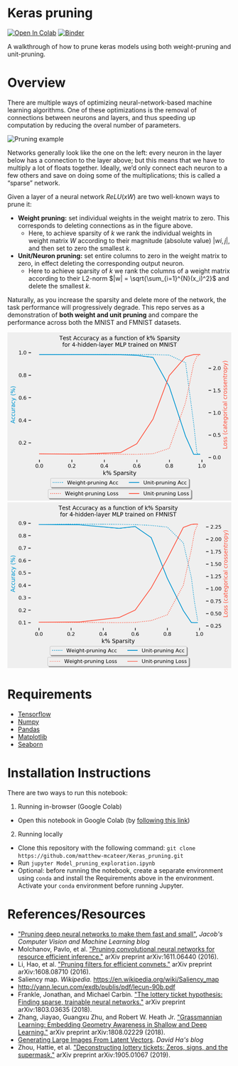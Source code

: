 # Keras pruning

[![Open In Colab](https://colab.research.google.com/assets/colab-badge.svg)](https://colab.research.google.com/github/matthew-mcateer/Keras_pruning/blob/master/Model_pruning_exploration.ipynb)
[![Binder](https://mybinder.org/badge_logo.svg)](https://mybinder.org/v2/gh/matthew-mcateer/Keras_pruning/master?urlpath=Model_pruning_exploration.ipynb)

A walkthrough of how to prune keras models using both weight-pruning and unit-pruning.

# Overview

There are multiple ways of optimizing neural-network-based machine learning algorithms. One of these optimizations is the removal of connections between neurons and layers, and thus speeding up computation by reducing the overal number of parameters.

<img src="https://miro.medium.com/max/1400/0*iNI8Oc80Eunm8NgI" alt="Pruning example" width="500">

Networks generally look like the one on the left: every neuron in the layer below has a connection to the layer above; but this means that we have to multiply a lot of floats together. Ideally, we’d only connect each neuron to a few others and save on doing some of the multiplications; this is called a “sparse” network.

Given a layer of a neural network $ReLU(xW)$ are two well-known ways to prune it:
- **Weight pruning:** set individual weights in the weight matrix to zero. This corresponds to deleting connections as in the figure above.
    - Here, to achieve sparsity of $k%$ we rank the individual weights in weight matrix $W$ according to their magnitude (absolute value) $|wi,j|$, and then set to zero the smallest $k%$.
- **Unit/Neuron pruning:** set entire columns to zero in the weight matrix to zero, in effect deleting the corresponding output neuron.
    - Here to achieve sparsity of $k%$ we rank the columns of a weight matrix according to their L2-norm $|w| = \sqrt{\sum_{i=1}^{N}(x_i)^2}$ and delete the smallest $k%$.

Naturally, as you increase the sparsity and delete more of the network, the task performance will progressively degrade. This repo serves as a demonstration of **both weight and unit pruning** and compare the performance across both the MNIST and FMNIST datasets.

![MNIST performance](images/MNIST_sparsity_comparisons.png)
![FMNIST performance](images/FMNIST_sparsity_comparisons.png)

# Requirements
- [Tensorflow](https://www.tensorflow.org/)
- [Numpy](https://docs.scipy.org)
- [Pandas](https://pandas.pydata.org/)
- [Matplotlib](https://matplotlib.org/)
- [Seaborn](https://seaborn.pydata.org/)

# Installation Instructions

There are two ways to run this notebook:
1. Running in-browser (Google Colab)
- Open this notebook in Google Colab (by [following this link](https://github.com/matthew-mcateer/Keras_pruning/blob/master/Model_pruning_exploration.ipynb))
2. Running locally
- Clone this repository with the following command: `git clone https://github.com/matthew-mcateer/Keras_pruning.git`
- Run `jupyter Model_pruning_exploration.ipynb`
- Optional: before running the notebook, create a separate environment using `conda` and install the Requirements above in the environment. Activate your `conda` environment before running Jupyter.

# References/Resources

- ["Pruning deep neural networks to make them fast and small"](https://jacobgil.github.io/deeplearning/pruning-deep-learning), _Jacob's Computer Vision and Machine Learning blog_
- Molchanov, Pavlo, et al. ["Pruning convolutional neural networks for resource efficient inference."](https://arxiv.org/abs/1611.06440) arXiv preprint arXiv:1611.06440 (2016).
- Li, Hao, et al. ["Pruning filters for efficient convnets."](https://arxiv.org/abs/1608.08710) arXiv preprint arXiv:1608.08710 (2016).
- Saliency map. _Wikipedia_. https://en.wikipedia.org/wiki/Saliency_map
- http://yann.lecun.com/exdb/publis/pdf/lecun-90b.pdf
- Frankle, Jonathan, and Michael Carbin. ["The lottery ticket hypothesis: Finding sparse, trainable neural networks."](https://arxiv.org/abs/1803.03635) arXiv preprint arXiv:1803.03635 (2018).
- Zhang, Jiayao, Guangxu Zhu, and Robert W. Heath Jr. ["Grassmannian Learning: Embedding Geometry Awareness in Shallow and Deep Learning."](https://arxiv.org/abs/1808.02229) arXiv preprint arXiv:1808.02229 (2018).
- [Generating Large Images From Latent Vectors](http://blog.otoro.net/2016/04/01/generating-large-images-from-latent-vectors/). _David Ha's blog_
- Zhou, Hattie, et al. ["Deconstructing lottery tickets: Zeros, signs, and the supermask."](https://eng.uber.com/deconstructing-lottery-tickets/) arXiv preprint arXiv:1905.01067 (2019).
